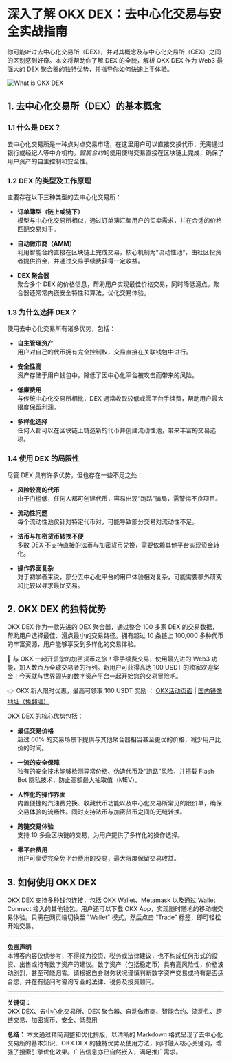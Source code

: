 # 深入了解 OKX DEX：去中心化交易与安全实战指南

你可能听过去中心化交易所（DEX），并对其概念及与中心化交易所（CEX）之间的区别感到好奇。本文将帮助你了解 DEX 的全貌，解析 OKX DEX 作为 Web3 最强大的 DEX 聚合器的独特优势，并指导你如何快速上手体验。

![What is OKX DEX](https://bit.ly/OKXe)

## 1. 去中心化交易所（DEX）的基本概念

### 1.1 什么是 DEX？

去中心化交易所是一种点对点交易市场，在这里用户可以直接交换代币，无需通过银行或经纪人等中介机构。*智能合约*的使用使得交易直接在区块链上完成，确保了用户资产的自主控制和安全性。

### 1.2 DEX 的类型及工作原理

主要存在以下三种类型的去中心化交易所：

- **订单簿型（链上或链下）**  
  模型与中心化交易所相似，通过订单簿汇集用户的买卖需求，并在合适的价格匹配交易对手。
  
- **自动做市商（AMM）**  
  利用智能合约直接在区块链上完成交易，核心机制为“流动性池”，由社区投资者提供资金，并通过交易手续费获得一定收益。
  
- **DEX 聚合器**  
  聚合多个 DEX 的价格信息，帮助用户实现最佳价格交易，同时降低滑点。聚合器还常常内嵌安全特性和算法，优化交易体验。

### 1.3 为什么选择 DEX？

使用去中心化交易所有诸多优势，包括：

- **自主管理资产**  
  用户对自己的代币拥有完全控制权，交易直接在关联钱包中进行。
  
- **安全性高**  
  资产存储于用户钱包中，降低了因中心化平台被攻击而带来的风险。
  
- **低廉费用**  
  与传统中心化交易所相比，DEX 通常收取较低或零平台手续费，帮助用户最大限度保留利润。
  
- **多样化选择**  
  任何人都可以在区块链上铸造新的代币并创建流动性池，带来丰富的交易选项。

### 1.4 使用 DEX 的局限性

尽管 DEX 具有许多优势，但也存在一些不足之处：

- **风险较高的代币**  
  由于门槛低，任何人都可创建代币，容易出现“跑路”骗局，需警惕不良项目。
  
- **流动性问题**  
  每个流动性池仅针对特定代币对，可能导致部分交易对流动性不足。
  
- **法币与加密货币转换不便**  
  多数 DEX 不支持直接的法币与加密货币兑换，需要依赖其他平台实现资金转化。
  
- **操作界面复杂**  
  对于初学者来说，部分去中心化平台的用户体验相对复杂，可能需要额外研究和比较以寻求最优交易。

## 2. OKX DEX 的独特优势

OKX DEX 作为一款先进的 DEX 聚合器，通过整合 100 多家 DEX 的交易数据，帮助用户选择最佳、滑点最小的交易路径。拥有超过 10 条链上 100,000 多种代币的丰富资源，用户能够享受到多样化的交易体验。  

🚀 与 OKX 一起开启您的加密货币之旅！零手续费交易，使用最先进的 Web3 功能，加入数百万全球交易者的行列。新用户可获得高达 100 USDT 的独家欢迎奖金！今天就与世界领先的数字资产平台一起开始您的交易冒险吧。

👉 OKX 新人限时优惠，最高可领取 100 USDT 奖励 ： [OKX活动页面](https://bit.ly/OKXe) | [国内镜像地址（免翻墙）](https://bit.ly/okX)

OKX DEX 的核心优势包括：

- **最佳交易价格**  
  超过 60% 的交易场景下提供与其他聚合器相当甚至更优的价格，减少用户比价的时间。
  
- **一流的安全保障**  
  独有的安全技术能够检测异常价格、伪造代币及“跑路”风险，并搭载 Flash Bot 隐私技术，防止高额最大抽取值（MEV）。
  
- **人性化的操作界面**  
  内置便捷的汽油费兑换、收藏代币功能以及中心化交易所常见的限价单，确保交易体验的流畅性。同时支持法币与加密货币之间的无缝转换。
  
- **跨链交易体验**  
  支持 10 多条区块链的交易，为用户提供了多样化的操作选择。
  
- **零平台费用**  
  用户可享受完全免平台费用的交易，最大限度保留交易收益。

## 3. 如何使用 OKX DEX

OKX DEX 支持多种钱包连接，包括 OKX Wallet、Metamask 以及通过 Wallet Connect 接入的其他钱包。用户还可以下载 OKX App，实现随时随地的移动端交易体验。只需在网页端切换至 "Wallet" 模式，然后点击 “Trade” 标签，即可轻松开始交易。

---

**免责声明**  
本博客内容仅供参考，不得视为投资、税务或法律建议，也不构成任何形式的投资、出售或持有数字资产的建议。数字资产（包括稳定币）具有高风险性，价格波动剧烈，甚至可能归零。请根据自身财务状况谨慎判断数字资产交易或持有是否适合您，并在有疑问时咨询专业的法律、税务及投资顾问。

---

**关键词：**  
OKX DEX、去中心化交易所、DEX 聚合器、自动做市商、智能合约、流动性、跨链交易、加密货币、安全、低费用
 

**总结：** 本文通过精简调整和优化排版，以清晰的 Markdown 格式呈现了去中心化交易所的基本知识、OKX DEX 的独特优势及使用方法，同时融入核心关键词，增强了搜索引擎优化效果。广告信息亦已自然嵌入，满足推广需求。